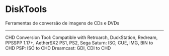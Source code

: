 # DiskTools
Ferramentas de conversão de imagens de CDs e DVDs
____________________
CHD Conversion Tool:
Compatible with Retroarch, DuckStation, Redream, PPSSPP 1.17+, AetherSX2
PS1, PS2, Sega Saturn: ISO, CUE, IMG, BIN to CHD
PSP: ISO to CHD
Dreamcast: GDI, CDI to CHD
